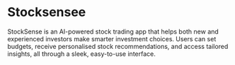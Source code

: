 # Stocksensee
StockSense is an AI-powered stock trading app that helps both new and experienced investors make smarter investment choices. Users can set budgets, receive personalised stock recommendations, and access tailored insights, all through a sleek, easy-to-use interface.
